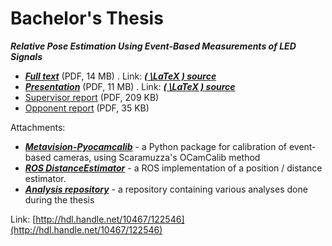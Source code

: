 Bachelor's Thesis
======

***Relative Pose Estimation Using Event-Based Measurements of LED Signals***

- **[*Full text*](../bachelor/F3-BP-2025-Pelc-Jakub-Relative_Pose_Estimation_Using_Event_Based_Measurements_of_LED_Signals.pdf)** (PDF, 14 MB) . Link: **[*\( \LaTeX \) source*](https://github.com/kubakubakuba/Bachelor-Thesis)**
- **[*Presentation*](../bachelor/defense_slides)** (PDF, 11 MB) . Link: **[*\( \LaTeX \) source*](https://github.com/kubakubakuba/Bachelor-Thesis/tree/main/slides)**
- [Supervisor report](../bachelor/F3-BP-2025-posudek-Vrba_Vojtech.pdf) (PDF, 209 KB)
- [Opponent report](../bachelor/F3-BP-2025-posudek-Kubicek_Ondrej.pdf) (PDF, 35 KB)

Attachments:
- **[*Metavision-Pyocamcalib*](https://github.com/kubakubakuba/metavision-pyocamcalib)** - a Python package for calibration of event-based cameras, using Scaramuzza's OCamCalib method
- **[*ROS DistanceEstimator*](https://github.com/kubakubakuba/ros-event-distance)** - a ROS implementation of a position / distance estimator.
- **[*Analysis repository*](https://github.com/kubakubakuba/mrs-uvdar-distance-estimator)** - a repository containing various analyses done during the thesis

Link: [http://hdl.handle.net/10467/122546](http://hdl.handle.net/10467/122546)